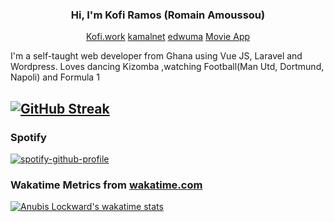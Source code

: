 <h3 align="center">Hi, I'm Kofi Ramos (Romain Amoussou)</h3>
<p align="center">
	<a href="https://kofi.work">Kofi.work</a> <a href="https://kamalnet.work">kamalnet</a> <a href="https://edwuma.work">edwuma</a> <a href="https://movieapp.kofi.work">Movie App</a>
</p>

<p>I'm a self-taught web developer from Ghana using Vue JS, Laravel and Wordpress. Loves dancing Kizomba ,watching Football(Man Utd, Dortmund, Napoli) and Formula 1</p>

## [![GitHub Streak](http://github-readme-streak-stats.herokuapp.com?user=iamkarsoft&date_format=M%20j%5B%2C%20Y%5D)](https://git.io/streak-stats)

### Spotify
[![spotify-github-profile](https://spotify-github-profile.vercel.app/api/view?uid=6ik0xhywl2l83eb7eg7t0unk4&cover_image=true&theme=natemoo-re&bar_color=53b14f&bar_color_cover=false)](https://github.com/kittinan/spotify-github-profile)
  
### Wakatime Metrics from  [wakatime.com](https://wakatime.com)
 [![Anubis Lockward's wakatime stats](https://github-readme-stats.vercel.app/api/wakatime?username=@iamkarsoft)](https://github.com/iamkarsoft/)

